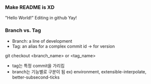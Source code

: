### Make README is XD
"Hello World!"
Editing in github Yay!

### Branch vs. Tag
- Branch: a line of development
- Tag: an alias for a complex commit id -> for version

git checkout <branch_name> or <tag_name> 

- tag는 특정 commit을 가리킴
- branch는 기능별로 구분이 됨 ex) environment, extensible-interpolate, better-subsecond-ticks


